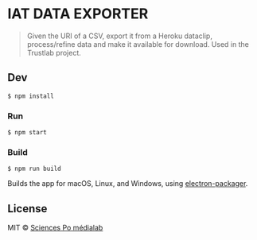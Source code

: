 # IAT DATA EXPORTER

> Given the URI of a CSV, export it from a Heroku dataclip, process/refine data and make it available for download. Used in the Trustlab project.


## Dev

```
$ npm install
```

### Run

```
$ npm start
```

### Build

```
$ npm run build
```

Builds the app for macOS, Linux, and Windows, using [electron-packager](https://github.com/electron-userland/electron-packager).


## License

MIT © [Sciences Po médialab](http://medialab.sciences-po.fr)
